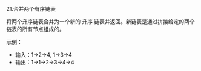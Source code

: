 21.合并两个有序链表

将两个升序链表合并为一个新的 升序 链表并返回。新链表是通过拼接给定的两个链表的所有节点组成的。 

示例：

- 输入：1->2->4, 1->3->4
- 输出：1->1->2->3->4->4